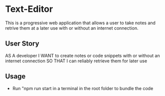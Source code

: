 # Text-Editor

This is a progressive web application that allows a user to take notes and retrive them at a later use with or without an internet connection.

## User Story

AS A developer
I WANT to create notes or code snippets with or without an internet connection
SO THAT I can reliably retrieve them for later use

## Usage

- Run "npm run start in a terminal in the root folder to bundle the code
